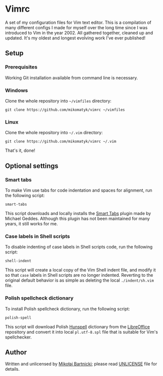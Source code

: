 # Vimrc

A set of my configuration files for Vim text editor. This is a compilation of
many different configs I made for myself over the long time since I was
introduced to Vim in the year 2002. All gathered together, cleaned up and
updated. It's my oldest and longest evolving work I've ever published!

## Setup

### Prerequisites

Working Git installation available from command line is necessary.

### Windows

Clone the whole repository into `~/vimfiles` directory:

    git clone https://github.com/mikomatyk/vimrc ~/vimfiles

### Linux

Clone the whole repository into `~/.vim` directory:

    git clone https://github.com/mikomatyk/vimrc ~/.vim

That's it, done!

## Optional settings

### Smart tabs

To make Vim use tabs for code indentation and spaces for alignment, run the
following script:

    smart-tabs

This script downloads and locally installs the [Smart Tabs][00] plugin made by
Michael Geddes. Although this plugin has not been maintained for many years, it
still works for me.

### Case labels in Shell scripts

To disable indenting of case labels in Shell scripts code, run the following
script:

    shell-indent

This script will create a local copy of the Vim Shell indent file, and modify it
so that `case` labels in Shell scripts are no longer indented. Reverting to the
original default behavior is as simple as deleting the local `./indent/sh.vim`
file.

### Polish spellcheck dictionary

To install Polish spellcheck dictionary, run the following script:

    polish-spell

This script will download Polish [Hunspell][01] dictionary from the
[LibreOffice][02] repository and convert it into local `pl.utf-8.spl` file that
is suitable for Vim's spellchecker.

## Author

Written and unlicensed by [Mikołaj Bartnicki][98]; please read [UNLICENSE][99]
file for details.

[00]:https://www.vim.org/scripts/script.php?script_id=231
[01]:https://hunspell.github.io
[02]:https://libreoffice.org
[98]:mailto:mikolaj@bartnicki.org
[99]:UNLICENSE

